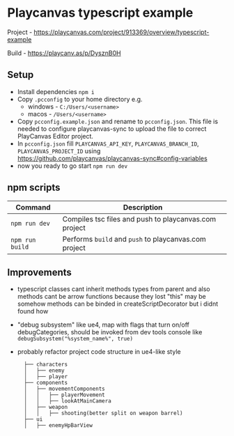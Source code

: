 # Playcanvas typescript example

Project - https://playcanvas.com/project/913369/overview/typescript-example

Build - https://playcanv.as/p/DysznB0H

## Setup

- Install dependencies `npm i`
- Copy `.pcconfig` to your home directory e.g.
  - windows - `C:/Users/<username>`
  - macos - `/Users/<username>`
- Copy `pcconfig.example.json` and rename to `pcconfig.json`. This file is needed to configure playcanvas-sync to upload the file to correct PlayCanvas Editor project.
- In `pcconfig.json` fill `PLAYCANVAS_API_KEY`, `PLAYCANVAS_BRANCH_ID`, `PLAYCANVAS_PROJECT_ID` using https://github.com/playcanvas/playcanvas-sync#config-variables
- now you ready to go start `npm run dev`

## npm scripts

| Command         | Description                                           |
| --------------- | ----------------------------------------------------- |
| `npm run dev`   | Compiles tsc files and push to playcanvas.com project |
| `npm run build` | Performs `build` and `push` to playcanvas.com project |

## Improvements

- typescript classes cant inherit methods types from parent and also methods cant be arrow functions because they lost "this" may be somehow methods can be binded in createScriptDecorator but i didnt found how
- "debug subsystem" like ue4, map with flags that turn on/off debugCategories, should be invoked from dev tools console like `debugSubsystem("%system_name%", true)`
- probably refactor project code structure in ue4-like style

  ```src
    ├── characters
    │   ├── enemy
    │   ├── player
    ├── components
    │   ├── movementComponents
    │   │   ├── playerMovement
    │   │   ├── lookAtMainCamera
    │   ├── weapon
    │   │   ├── shooting(better split on weapon barrel)
    ├── ui
    │   ├── enemyHpBarView
  ```
